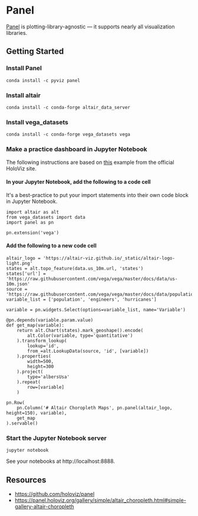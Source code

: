 # Panel

[Panel](https://panel.holoviz.org) is plotting-library-agnostic — it supports nearly all visualization libraries. 

## Getting Started

### Install Panel
```
conda install -c pyviz panel
```

### Install altair
```
conda install -c conda-forge altair_data_server
```

### Install vega_datasets
```
conda install -c conda-forge vega_datasets vega
```

### Make a practice dashboard in Jupyter Notebook

The following instructions are based on [this](https://panel.holoviz.org/gallery/simple/altair_choropleth.html#simple-gallery-altair-choropleth) example from the official HoloViz site.

#### In your Jupyter Notebook, add the following to a code cell
It's a best-practice to put your import statements into their own code block in Jupyter Notebook.
```
import altair as alt
from vega_datasets import data
import panel as pn

pn.extension('vega')
```

#### Add the following to a new code cell
```
altair_logo = 'https://altair-viz.github.io/_static/altair-logo-light.png'
states = alt.topo_feature(data.us_10m.url, 'states')
states['url'] = 'https://raw.githubusercontent.com/vega/vega/master/docs/data/us-10m.json'
source = 'https://raw.githubusercontent.com/vega/vega/master/docs/data/population_engineers_hurricanes.csv'
variable_list = ['population', 'engineers', 'hurricanes']

variable = pn.widgets.Select(options=variable_list, name='Variable')

@pn.depends(variable.param.value)
def get_map(variable):
    return alt.Chart(states).mark_geoshape().encode(
        alt.Color(variable, type='quantitative')
    ).transform_lookup(
        lookup='id',
        from_=alt.LookupData(source, 'id', [variable])
    ).properties(
        width=500,
        height=300
    ).project(
        type='albersUsa'
    ).repeat(
        row=[variable]
    )

pn.Row(
    pn.Column('# Altair Choropleth Maps', pn.panel(altair_logo, height=150), variable),
    get_map
).servable()
```

### Start the Jupyter Notebook server
```
jupyter notebook
```
See your notebooks at http://localhost:8888.

## Resources
- https://github.com/holoviz/panel
- https://panel.holoviz.org/gallery/simple/altair_choropleth.html#simple-gallery-altair-choropleth
